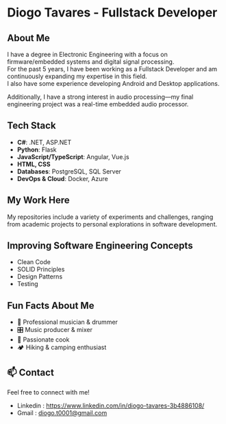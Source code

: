 # Diogo Tavares - Fullstack Developer  

## About Me  
I have a degree in Electronic Engineering with a focus on firmware/embedded systems and digital signal processing.  
For the past 5 years, I have been working as a Fullstack Developer and am continuously expanding my expertise in this field.  
I also have some experience developing Android and Desktop applications.  

Additionally, I have a strong interest in audio processing—my final engineering project was a real-time embedded audio processor.  

## Tech Stack  
- **C#**: .NET, ASP.NET  
- **Python**: Flask  
- **JavaScript/TypeScript**: Angular, Vue.js  
- **HTML, CSS**  
- **Databases**: PostgreSQL, SQL Server  
- **DevOps & Cloud**: Docker, Azure  

## My Work Here  
My repositories include a variety of experiments and challenges, ranging from academic projects to personal explorations in software development.

## Improving Software Engineering Concepts  
- Clean Code  
- SOLID Principles  
- Design Patterns  
- Testing  

## Fun Facts About Me  
- 🎵 Professional musician & drummer  
- 🎛️ Music producer & mixer  
- 🍳 Passionate cook  
- 🏕️ Hiking & camping enthusiast  

## 📫 Contact  
Feel free to connect with me!  

  - Linkedin : https://www.linkedin.com/in/diogo-tavares-3b4886108/
  - Gmail : diogo.t0001@gmail.com
 
 
